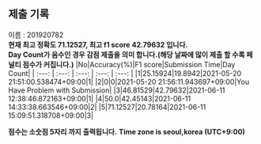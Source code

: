 


  
## 제출 기록  
이름 : 201920782  
**현재 최고 정확도 71.12527, 최고 f1 score 42.79632 입니다.**  
**Day Count가 음수인 경우 감점 제출을 의미 합니다.(해당 날짜에 많이 제출 할 수록 페널티 점수가 커집니다.)**
|No|Accuracy(%)|F1 score|Submission Time|Day Count|
| :---: | :---: | :---: | :---: | :---: |
|1|25.15924|19.8942|2021-05-20 21:51:00.538474+09:00|1|
|2|0|0|2021-05-20 21:56:11.943697+09:00|You Have Problem with Submission|
|3|46.81529|42.79632|2021-06-11 12:38:46.872163+09:00|1|
|4|50.0|42.45143|2021-06-11 14:33:38.663546+09:00|2|
|5|71.12527|20.78164|2021-06-11 15:09:51.318708+09:00|3|


**점수는 소숫점 5자리 까지 출력됩니다.**
**Time zone is seoul,korea (UTC+9:00)**
